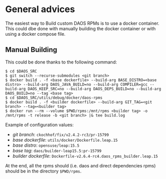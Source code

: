 # General advices

The easiest way to Build custom DAOS RPMs is to use a docker container.
This could dbe done with manually building the docker container or with using a docker compose
file.

## Manual Building


This could be done thanks to the following command:
```
$ cd $DAOS_SRC
$ git switch --recurse-submodules <git branch>
$ docker build . -f <base dockerfile> --build-arg BASE_DISTRO=<base distro> --build-arg DAOS_JAVA_BUILD=no --build-arg COMPILER=gcc --build-arg DAOS_KEEP_SRC=no --build-arg DAOS_DEPS_BUILD=no --build-arg DAOS_BUILD=no --tag <base tag>
$ cd $DAOS_SRC/utils/debug/docker/daos-rpms
$ docker build . -f <builder dockerfile> --build-arg GIT_TAG=<git branch> --tag=<builder tag>
$ docker run --rm --volume $PWD/rpms:/mnt/rpms <builder tag> -o /mnt/rpms -t release -b <git branch> |& tee build.log
```

Example of configuration values:
- _git branch_: `ckochhof/fix/v2.4.2-rc3/pr-15799`
- _base dockerfile_: `utils/docker/Dockerfile.leap.15`
- _base distro_: `opensuse/leap:15.5`
- _base tag_: `daos/builder-leap15.5:pr-15799`
- _builder dockerfile_: `Dockerfile-v2.6.4-rc4.daos_rpms_builder.leap.15`

At the end, all the rpms should (i.e. daos and direct dependencies rpms) should
be in the directory `$PWD/rpms`.
